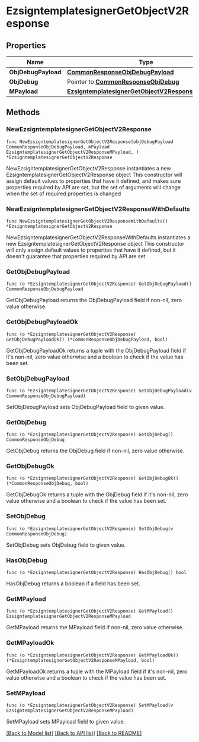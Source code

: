 # EzsigntemplatesignerGetObjectV2Response

## Properties

Name | Type | Description | Notes
------------ | ------------- | ------------- | -------------
**ObjDebugPayload** | [**CommonResponseObjDebugPayload**](CommonResponseObjDebugPayload.md) |  | 
**ObjDebug** | Pointer to [**CommonResponseObjDebug**](CommonResponseObjDebug.md) |  | [optional] 
**MPayload** | [**EzsigntemplatesignerGetObjectV2ResponseMPayload**](EzsigntemplatesignerGetObjectV2ResponseMPayload.md) |  | 

## Methods

### NewEzsigntemplatesignerGetObjectV2Response

`func NewEzsigntemplatesignerGetObjectV2Response(objDebugPayload CommonResponseObjDebugPayload, mPayload EzsigntemplatesignerGetObjectV2ResponseMPayload, ) *EzsigntemplatesignerGetObjectV2Response`

NewEzsigntemplatesignerGetObjectV2Response instantiates a new EzsigntemplatesignerGetObjectV2Response object
This constructor will assign default values to properties that have it defined,
and makes sure properties required by API are set, but the set of arguments
will change when the set of required properties is changed

### NewEzsigntemplatesignerGetObjectV2ResponseWithDefaults

`func NewEzsigntemplatesignerGetObjectV2ResponseWithDefaults() *EzsigntemplatesignerGetObjectV2Response`

NewEzsigntemplatesignerGetObjectV2ResponseWithDefaults instantiates a new EzsigntemplatesignerGetObjectV2Response object
This constructor will only assign default values to properties that have it defined,
but it doesn't guarantee that properties required by API are set

### GetObjDebugPayload

`func (o *EzsigntemplatesignerGetObjectV2Response) GetObjDebugPayload() CommonResponseObjDebugPayload`

GetObjDebugPayload returns the ObjDebugPayload field if non-nil, zero value otherwise.

### GetObjDebugPayloadOk

`func (o *EzsigntemplatesignerGetObjectV2Response) GetObjDebugPayloadOk() (*CommonResponseObjDebugPayload, bool)`

GetObjDebugPayloadOk returns a tuple with the ObjDebugPayload field if it's non-nil, zero value otherwise
and a boolean to check if the value has been set.

### SetObjDebugPayload

`func (o *EzsigntemplatesignerGetObjectV2Response) SetObjDebugPayload(v CommonResponseObjDebugPayload)`

SetObjDebugPayload sets ObjDebugPayload field to given value.


### GetObjDebug

`func (o *EzsigntemplatesignerGetObjectV2Response) GetObjDebug() CommonResponseObjDebug`

GetObjDebug returns the ObjDebug field if non-nil, zero value otherwise.

### GetObjDebugOk

`func (o *EzsigntemplatesignerGetObjectV2Response) GetObjDebugOk() (*CommonResponseObjDebug, bool)`

GetObjDebugOk returns a tuple with the ObjDebug field if it's non-nil, zero value otherwise
and a boolean to check if the value has been set.

### SetObjDebug

`func (o *EzsigntemplatesignerGetObjectV2Response) SetObjDebug(v CommonResponseObjDebug)`

SetObjDebug sets ObjDebug field to given value.

### HasObjDebug

`func (o *EzsigntemplatesignerGetObjectV2Response) HasObjDebug() bool`

HasObjDebug returns a boolean if a field has been set.

### GetMPayload

`func (o *EzsigntemplatesignerGetObjectV2Response) GetMPayload() EzsigntemplatesignerGetObjectV2ResponseMPayload`

GetMPayload returns the MPayload field if non-nil, zero value otherwise.

### GetMPayloadOk

`func (o *EzsigntemplatesignerGetObjectV2Response) GetMPayloadOk() (*EzsigntemplatesignerGetObjectV2ResponseMPayload, bool)`

GetMPayloadOk returns a tuple with the MPayload field if it's non-nil, zero value otherwise
and a boolean to check if the value has been set.

### SetMPayload

`func (o *EzsigntemplatesignerGetObjectV2Response) SetMPayload(v EzsigntemplatesignerGetObjectV2ResponseMPayload)`

SetMPayload sets MPayload field to given value.



[[Back to Model list]](../README.md#documentation-for-models) [[Back to API list]](../README.md#documentation-for-api-endpoints) [[Back to README]](../README.md)



